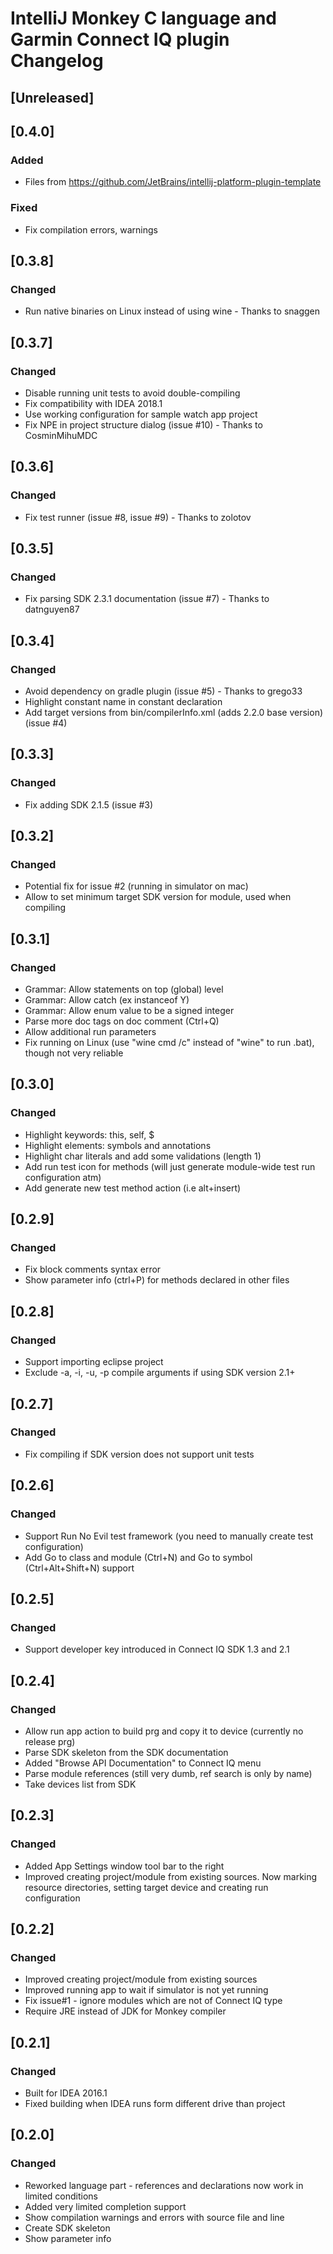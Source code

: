 <!-- Keep a Changelog guide -> https://keepachangelog.com -->
# IntelliJ Monkey C language and Garmin Connect IQ plugin Changelog

## [Unreleased]

## [0.4.0]
### Added
- Files from https://github.com/JetBrains/intellij-platform-plugin-template
### Fixed
- Fix compilation errors, warnings

## [0.3.8]
### Changed
* Run native binaries on Linux instead of using wine - Thanks to snaggen

## [0.3.7]
### Changed
* Disable running unit tests to avoid double-compiling
* Fix compatibility with IDEA 2018.1
* Use working configuration for sample watch app project
* Fix NPE in project structure dialog (issue #10) - Thanks to CosminMihuMDC

## [0.3.6]
### Changed
* Fix test runner (issue #8, issue #9) - Thanks to zolotov

## [0.3.5]
### Changed
* Fix parsing SDK 2.3.1 documentation (issue #7) - Thanks to datnguyen87

## [0.3.4]
### Changed
* Avoid dependency on gradle plugin (issue #5) - Thanks to grego33
* Highlight constant name in constant declaration
* Add target versions from bin/compilerInfo.xml (adds 2.2.0 base version) (issue #4)

## [0.3.3]
### Changed
* Fix adding SDK 2.1.5 (issue #3)

## [0.3.2]
### Changed
* Potential fix for issue #2 (running in simulator on mac)
* Allow to set minimum target SDK version for module, used when compiling

## [0.3.1]
### Changed
* Grammar: Allow statements on top (global) level
* Grammar: Allow catch (ex instanceof Y)
* Grammar: Allow enum value to be a signed integer
* Parse more doc tags on doc comment (Ctrl+Q)
* Allow additional run parameters
* Fix running on Linux (use "wine cmd /c" instead of "wine" to run .bat), though not very reliable

## [0.3.0]
### Changed
* Highlight keywords: this, self, $
* Highlight elements: symbols and annotations
* Highlight char literals and add some validations (length 1)
* Add run test icon for methods (will just generate module-wide test run configuration atm)
* Add generate new test method action (i.e alt+insert)

## [0.2.9]
### Changed
* Fix block comments syntax error
* Show parameter info (ctrl+P) for methods declared in other files

## [0.2.8]
### Changed
* Support importing eclipse project
* Exclude -a, -i, -u, -p compile arguments if using SDK version 2.1+

## [0.2.7]
### Changed
* Fix compiling if SDK version does not support unit tests

## [0.2.6]
### Changed
* Support Run No Evil test framework (you need to manually create test configuration)
* Add Go to class and module (Ctrl+N) and Go to symbol (Ctrl+Alt+Shift+N) support

## [0.2.5]
### Changed
* Support developer key introduced in Connect IQ SDK 1.3 and 2.1

## [0.2.4]
### Changed
* Allow run app action to build prg and copy it to device (currently no release prg)
* Parse SDK skeleton from the SDK documentation
* Added "Browse API Documentation" to Connect IQ menu
* Parse module references (still very dumb, ref search is only by name)
* Take devices list from SDK

## [0.2.3]
### Changed
* Added App Settings window tool bar to the right
* Improved creating project/module from existing sources.
  Now marking resource directories, setting target device and creating run configuration

## [0.2.2]
### Changed
* Improved creating project/module from existing sources
* Improved running app to wait if simulator is not yet running
* Fix issue#1 - ignore modules which are not of Connect IQ type
* Require JRE instead of JDK for Monkey compiler

## [0.2.1]
### Changed
* Built for IDEA 2016.1
* Fixed building when IDEA runs form different drive than project

## [0.2.0]
### Changed
* Reworked language part - references and declarations now work in limited conditions
* Added very limited completion support
* Show compilation warnings and errors with source file and line
* Create SDK skeleton
* Show parameter info
